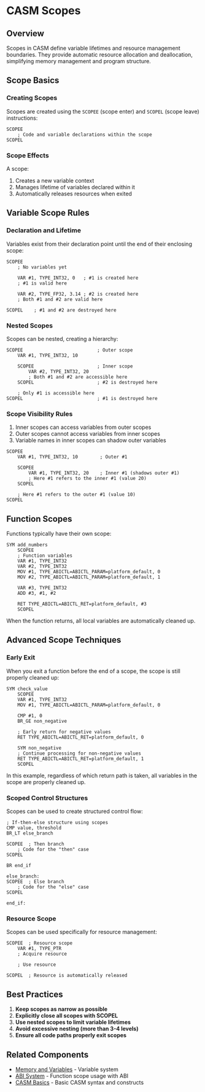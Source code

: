 # CASM Scopes

## Overview

Scopes in CASM define variable lifetimes and resource management boundaries. They provide automatic resource allocation and deallocation, simplifying memory management and program structure.

## Scope Basics

### Creating Scopes

Scopes are created using the `SCOPEE` (scope enter) and `SCOPEL` (scope leave) instructions:

```
SCOPEE
    ; Code and variable declarations within the scope
SCOPEL
```

### Scope Effects

A scope:
1. Creates a new variable context
2. Manages lifetime of variables declared within it
3. Automatically releases resources when exited

## Variable Scope Rules

### Declaration and Lifetime

Variables exist from their declaration point until the end of their enclosing scope:

```
SCOPEE
    ; No variables yet
    
    VAR #1, TYPE_INT32, 0   ; #1 is created here
    ; #1 is valid here
    
    VAR #2, TYPE_FP32, 3.14 ; #2 is created here
    ; Both #1 and #2 are valid here
    
SCOPEL    ; #1 and #2 are destroyed here
```

### Nested Scopes

Scopes can be nested, creating a hierarchy:

```
SCOPEE                           ; Outer scope
    VAR #1, TYPE_INT32, 10
    
    SCOPEE                       ; Inner scope
        VAR #2, TYPE_INT32, 20
        ; Both #1 and #2 are accessible here
    SCOPEL                       ; #2 is destroyed here
    
    ; Only #1 is accessible here
SCOPEL                           ; #1 is destroyed here
```

### Scope Visibility Rules

1. Inner scopes can access variables from outer scopes
2. Outer scopes cannot access variables from inner scopes
3. Variable names in inner scopes can shadow outer variables

```
SCOPEE
    VAR #1, TYPE_INT32, 10        ; Outer #1
    
    SCOPEE
        VAR #1, TYPE_INT32, 20    ; Inner #1 (shadows outer #1)
        ; Here #1 refers to the inner #1 (value 20)
    SCOPEL
    
    ; Here #1 refers to the outer #1 (value 10)
SCOPEL
```

## Function Scopes

Functions typically have their own scope:

```
SYM add_numbers
    SCOPEE
    ; Function variables
    VAR #1, TYPE_INT32
    VAR #2, TYPE_INT32
    MOV #1, TYPE_ABICTL=ABICTL_PARAM=platform_default, 0
    MOV #2, TYPE_ABICTL=ABICTL_PARAM=platform_default, 1
    
    VAR #3, TYPE_INT32
    ADD #3, #1, #2
    
    RET TYPE_ABICTL=ABICTL_RET=platform_default, #3
    SCOPEL
```

When the function returns, all local variables are automatically cleaned up.

## Advanced Scope Techniques

### Early Exit

When you exit a function before the end of a scope, the scope is still properly cleaned up:

```
SYM check_value
    SCOPEE
    VAR #1, TYPE_INT32
    MOV #1, TYPE_ABICTL=ABICTL_PARAM=platform_default, 0
    
    CMP #1, 0
    BR_GE non_negative
    
    ; Early return for negative values
    RET TYPE_ABICTL=ABICTL_RET=platform_default, 0
    
    SYM non_negative
    ; Continue processing for non-negative values
    RET TYPE_ABICTL=ABICTL_RET=platform_default, 1
    SCOPEL
```

In this example, regardless of which return path is taken, all variables in the scope are properly cleaned up.

### Scoped Control Structures

Scopes can be used to create structured control flow:

```
; If-then-else structure using scopes
CMP value, threshold
BR_LT else_branch

SCOPEE  ; Then branch
    ; Code for the "then" case
SCOPEL

BR end_if

else_branch:
SCOPEE  ; Else branch
    ; Code for the "else" case
SCOPEL

end_if:
```

### Resource Scope

Scopes can be used specifically for resource management:

```
SCOPEE  ; Resource scope
    VAR #1, TYPE_PTR
    ; Acquire resource
    
    ; Use resource
    
SCOPEL  ; Resource is automatically released
```

## Best Practices

1. **Keep scopes as narrow as possible**
2. **Explicitly close all scopes with SCOPEL**
3. **Use nested scopes to limit variable lifetimes**
4. **Avoid excessive nesting (more than 3-4 levels)**
5. **Ensure all code paths properly exit scopes**

## Related Components

- [Memory and Variables](/coil-docs/systems/memory-and-variables.md) - Variable system
- [ABI System](/coil-docs/systems/abi-system.md) - Function scope usage with ABI
- [CASM Basics](/casm-docs/basics/casm-basics.md) - Basic CASM syntax and constructs